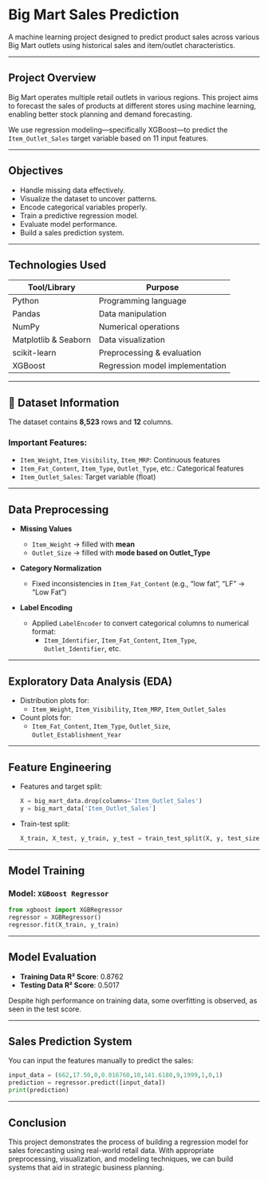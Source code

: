#  Big Mart Sales Prediction

A machine learning project designed to predict product sales across various Big Mart outlets using historical sales and item/outlet characteristics.

---

##  Project Overview

Big Mart operates multiple retail outlets in various regions. This project aims to forecast the sales of products at different stores using machine learning, enabling better stock planning and demand forecasting.

We use regression modeling—specifically XGBoost—to predict the `Item_Outlet_Sales` target variable based on 11 input features.

---

##  Objectives

- Handle missing data effectively.
- Visualize the dataset to uncover patterns.
- Encode categorical variables properly.
- Train a predictive regression model.
- Evaluate model performance.
- Build a sales prediction system.

---

##  Technologies Used

| Tool/Library         | Purpose                         |
|----------------------|---------------------------------|
| Python               | Programming language            |
| Pandas               | Data manipulation               |
| NumPy                | Numerical operations            |
| Matplotlib & Seaborn | Data visualization              |
| scikit-learn         | Preprocessing & evaluation      |
| XGBoost              | Regression model implementation |

---

## 📂 Dataset Information

The dataset contains **8,523** rows and **12** columns.

### Important Features:
- `Item_Weight`, `Item_Visibility`, `Item_MRP`: Continuous features
- `Item_Fat_Content`, `Item_Type`, `Outlet_Type`, etc.: Categorical features
- `Item_Outlet_Sales`: Target variable (float)

---

##  Data Preprocessing

- **Missing Values**
  - `Item_Weight` → filled with **mean**
  - `Outlet_Size` → filled with **mode based on Outlet_Type**

- **Category Normalization**
  - Fixed inconsistencies in `Item_Fat_Content` (e.g., “low fat”, “LF” → “Low Fat”)

- **Label Encoding**
  - Applied `LabelEncoder` to convert categorical columns to numerical format:
    - `Item_Identifier`, `Item_Fat_Content`, `Item_Type`, `Outlet_Identifier`, etc.

---

## Exploratory Data Analysis (EDA)

- Distribution plots for:
  - `Item_Weight`, `Item_Visibility`, `Item_MRP`, `Item_Outlet_Sales`
- Count plots for:
  - `Item_Fat_Content`, `Item_Type`, `Outlet_Size`, `Outlet_Establishment_Year`

---

##  Feature Engineering

- Features and target split:
  ```python
  X = big_mart_data.drop(columns='Item_Outlet_Sales')
  y = big_mart_data['Item_Outlet_Sales']
  ```

- Train-test split:
  ```python
  X_train, X_test, y_train, y_test = train_test_split(X, y, test_size=0.2, random_state=2)
  ```

---

##  Model Training

### Model: `XGBoost Regressor`

```python
from xgboost import XGBRegressor
regressor = XGBRegressor()
regressor.fit(X_train, y_train)
```

---

##  Model Evaluation

- **Training Data R² Score**: 0.8762
- **Testing Data R² Score**: 0.5017

Despite high performance on training data, some overfitting is observed, as seen in the test score.

---

##  Sales Prediction System

You can input the features manually to predict the sales:

```python
input_data = (662,17.50,0,0.016760,10,141.6180,9,1999,1,0,1)
prediction = regressor.predict([input_data])
print(prediction)
```

---

##  Conclusion

This project demonstrates the process of building a regression model for sales forecasting using real-world retail data. With appropriate preprocessing, visualization, and modeling techniques, we can build systems that aid in strategic business planning.

